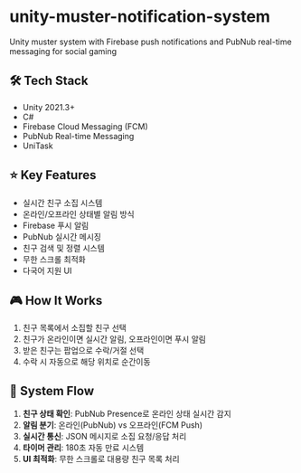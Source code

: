 # unity-muster-notification-system

Unity muster system with Firebase push notifications and PubNub real-time messaging for social gaming

## 🛠 Tech Stack

- Unity 2021.3+
- C#
- Firebase Cloud Messaging (FCM)
- PubNub Real-time Messaging
- UniTask

## ⭐ Key Features
- 실시간 친구 소집 시스템
- 온라인/오프라인 상태별 알림 방식
- Firebase 푸시 알림
- PubNub 실시간 메시징
- 친구 검색 및 정렬 시스템
- 무한 스크롤 최적화
- 다국어 지원 UI

## 🎮 How It Works

1. 친구 목록에서 소집할 친구 선택
2. 친구가 온라인이면 실시간 알림, 오프라인이면 푸시 알림
3. 받은 친구는 팝업으로 수락/거절 선택
4. 수락 시 자동으로 해당 위치로 순간이동

## 🎯 System Flow

1. **친구 상태 확인**: PubNub Presence로 온라인 상태 실시간 감지
2. **알림 분기**: 온라인(PubNub) vs 오프라인(FCM Push)
3. **실시간 통신**: JSON 메시지로 소집 요청/응답 처리
4. **타이머 관리**: 180초 자동 만료 시스템
5. **UI 최적화**: 무한 스크롤로 대용량 친구 목록 처리
